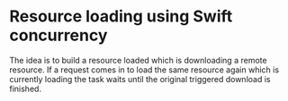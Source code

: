# Resource loading using Swift concurrency

The idea is to build a resource loaded which is downloading a remote resource. If a request comes in to load the same resource again which is currently loading the task waits until the original triggered download is finished.
